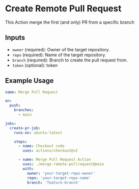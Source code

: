 # Create Remote Pull Request

This Action merge the first (and only) PR from a specific branch

## Inputs

- `owner` (required): Owner of the target repository.
- `repo` (required): Name of the target repository.
- `branch` (required): Branch to create the pull request from.
- `token` (optional): token 

## Example Usage

```yaml
name: Merge Pull Request

on:
  push:
    branches:
      - main

jobs:
  create-pr-job:
    runs-on: ubuntu-latest

    steps:
      - name: Checkout code
        uses: actions/checkout@v2

      - name: Merge Pull Request Action
        uses: ./merge-remote-pullrequest@main
        with:
          owner: 'your-target-repo-owner'
          repo: 'your-target-repo-name'
          branch: 'feature-branch'
